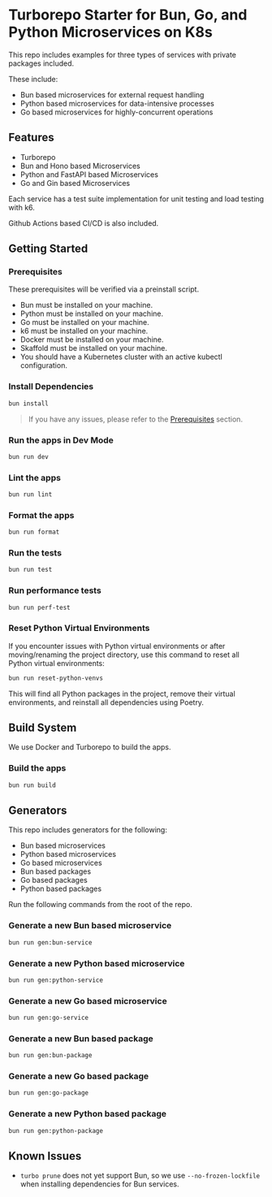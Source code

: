 # Turborepo Starter for Bun, Go, and Python Microservices on K8s

This repo includes examples for three types of services with private packages included.

These include:

- Bun based microservices for external request handling
- Python based microservices for data-intensive processes
- Go based microservices for highly-concurrent operations

## Features

- Turborepo
- Bun and Hono based Microservices
- Python and FastAPI based Microservices
- Go and Gin based Microservices

Each service has a test suite implementation for unit testing and load testing with k6.

Github Actions based CI/CD is also included.

## Getting Started

### Prerequisites

These prerequisites will be verified via a preinstall script.

- Bun must be installed on your machine.
- Python must be installed on your machine.
- Go must be installed on your machine.
- k6 must be installed on your machine.
- Docker must be installed on your machine.
- Skaffold must be installed on your machine.
- You should have a Kubernetes cluster with an active kubectl configuration.

### Install Dependencies

```bash
bun install
```

> If you have any issues, please refer to the [Prerequisites](#prerequisites) section.

### Run the apps in Dev Mode

```bash
bun run dev
```

### Lint the apps

```bash
bun run lint
```

### Format the apps

```bash
bun run format
```

### Run the tests

```bash
bun run test
```

### Run performance tests

```bash
bun run perf-test
```

### Reset Python Virtual Environments

If you encounter issues with Python virtual environments or after moving/renaming the project directory, use this command to reset all Python virtual environments:

```bash
bun run reset-python-venvs
```

This will find all Python packages in the project, remove their virtual environments, and reinstall all dependencies using Poetry.

## Build System

We use Docker and Turborepo to build the apps.

### Build the apps

```bash
bun run build
```

## Generators

This repo includes generators for the following:

- Bun based microservices
- Python based microservices
- Go based microservices
- Bun based packages
- Go based packages
- Python based packages

Run the following commands from the root of the repo.

### Generate a new Bun based microservice

```bash
bun run gen:bun-service
```

### Generate a new Python based microservice

```bash
bun run gen:python-service
```

### Generate a new Go based microservice

```bash
bun run gen:go-service
```

### Generate a new Bun based package

```bash
bun run gen:bun-package
```

### Generate a new Go based package

```bash
bun run gen:go-package
```

### Generate a new Python based package

```bash
bun run gen:python-package
```

## Known Issues

- `turbo prune` does not yet support Bun, so we use `--no-frozen-lockfile` when installing dependencies for Bun services.
